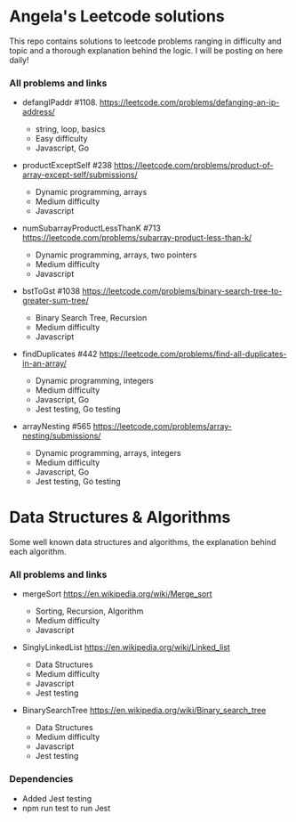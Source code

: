 # Angela's Leetcode solutions

This repo contains solutions to leetcode problems ranging in difficulty and topic and a thorough explanation behind the logic. I will be posting on here daily!

### All problems and links

- defangIPaddr #1108. https://leetcode.com/problems/defanging-an-ip-address/
  - string, loop, basics
  - Easy difficulty
  - Javascript, Go

- productExceptSelf #238 https://leetcode.com/problems/product-of-array-except-self/submissions/
  - Dynamic programming, arrays
  - Medium difficulty
  - Javascript
  
- numSubarrayProductLessThanK #713 https://leetcode.com/problems/subarray-product-less-than-k/
  - Dynamic programming, arrays, two pointers
  - Medium difficulty
  - Javascript

- bstToGst #1038 https://leetcode.com/problems/binary-search-tree-to-greater-sum-tree/
  - Binary Search Tree, Recursion
  - Medium difficulty
  - Javascript

- findDuplicates #442 https://leetcode.com/problems/find-all-duplicates-in-an-array/
  - Dynamic programming, integers
  - Medium difficulty
  - Javascript, Go
  - Jest testing, Go testing

- arrayNesting #565 https://leetcode.com/problems/array-nesting/submissions/
  - Dynamic programming, arrays, integers
  - Medium difficulty
  - Javascript, Go
  - Jest testing, Go testing

# Data Structures & Algorithms

Some well known data structures and algorithms, the explanation behind each algorithm.

### All problems and links

- mergeSort https://en.wikipedia.org/wiki/Merge_sort
  - Sorting, Recursion, Algorithm
  - Medium difficulty
  - Javascript

- SinglyLinkedList https://en.wikipedia.org/wiki/Linked_list
  - Data Structures
  - Medium difficulty
  - Javascript
  - Jest testing

- BinarySearchTree https://en.wikipedia.org/wiki/Binary_search_tree
  - Data Structures
  - Medium difficulty
  - Javascript
  - Jest testing


### Dependencies

- Added Jest testing
- npm run test to run Jest
